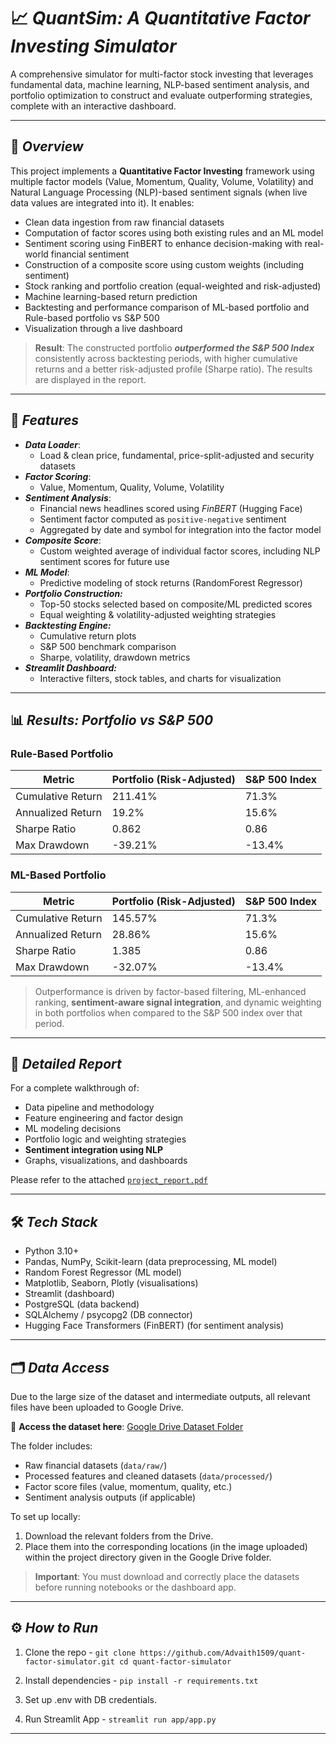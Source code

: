 # 📈 ***QuantSim: A Quantitative Factor Investing Simulator***

A comprehensive simulator for multi-factor stock investing that leverages fundamental data, machine learning, NLP-based sentiment analysis, and portfolio optimization to construct and evaluate outperforming strategies, complete with an interactive dashboard.

---

## 🚀 ***Overview***

This project implements a **Quantitative Factor Investing** framework using multiple factor models (Value, Momentum, Quality, Volume, Volatility) and Natural Language Processing (NLP)-based sentiment signals (when live data values are integrated into it). It enables:
- Clean data ingestion from raw financial datasets
- Computation of factor scores using both existing rules and an ML model
- Sentiment scoring using FinBERT to enhance decision-making with real-world financial sentiment
- Construction of a composite score using custom weights (including sentiment)
- Stock ranking and portfolio creation (equal-weighted and risk-adjusted)
- Machine learning-based return prediction
- Backtesting and performance comparison of ML-based portfolio and Rule-based portfolio vs S&P 500
- Visualization through a live dashboard

> **Result**: The constructed portfolio ***outperformed the S&P 500 Index*** consistently across backtesting periods, with higher cumulative returns and a better risk-adjusted profile (Sharpe ratio). The results are displayed in the report.

---

## 🧩 ***Features***

- ***Data Loader***:
  - Load & clean price, fundamental, price-split-adjusted and security datasets
- ***Factor Scoring***:
  - Value, Momentum, Quality, Volume, Volatility
- ***Sentiment Analysis***:
  - Financial news headlines scored using *FinBERT* (Hugging Face)
  - Sentiment factor computed as `positive-negative` sentiment
  - Aggregated by date and symbol for integration into the factor model
- ***Composite Score***:
  - Custom weighted average of individual factor scores, including NLP sentiment scores for future use
- ***ML Model***:
  - Predictive modeling of stock returns (RandomForest Regressor)
- ***Portfolio Construction:***
  - Top-50 stocks selected based on composite/ML predicted scores
  - Equal weighting & volatility-adjusted weighting strategies
- ***Backtesting Engine:***
  - Cumulative return plots
  - S&P 500 benchmark comparison
  - Sharpe, volatility, drawdown metrics
- ***Streamlit Dashboard:***
  - Interactive filters, stock tables, and charts for visualization

---

## 📊 ***Results: Portfolio vs S&P 500***

### Rule-Based Portfolio
| Metric                  | Portfolio (Risk-Adjusted) | S&P 500 Index |
|-------------------------|---------------------------|---------------|
| Cumulative Return       | 211.41%                   | 71.3%         |
| Annualized Return       | 19.2%                     | 15.6%         |
| Sharpe Ratio            | 0.862                     | 0.86          |
| Max Drawdown            | -39.21%                   | -13.4%        |

### ML-Based Portfolio
| Metric                  | Portfolio (Risk-Adjusted) | S&P 500 Index |
|-------------------------|---------------------------|---------------|
| Cumulative Return       | 145.57%                   | 71.3%         |
| Annualized Return       | 28.86%                    | 15.6%         |
| Sharpe Ratio            | 1.385                     | 0.86          |
| Max Drawdown            | -32.07%                   | -13.4%        |

> Outperformance is driven by factor-based filtering, ML-enhanced ranking, **sentiment-aware signal integration**, and dynamic weighting in both portfolios when compared to the S&P 500 index over that period.

---

## 📄 ***Detailed Report***

For a complete walkthrough of:
- Data pipeline and methodology
- Feature engineering and factor design
- ML modeling decisions
- Portfolio logic and weighting strategies
- **Sentiment integration using NLP**
- Graphs, visualizations, and dashboards

Please refer to the attached [`project_report.pdf`](project_report.pdf)

---

## 🛠️ ***Tech Stack***
- Python 3.10+
- Pandas, NumPy, Scikit-learn (data preprocessing, ML model)
- Random Forest Regressor (ML model) 
- Matplotlib, Seaborn, Plotly (visualisations)
- Streamlit (dashboard)
- PostgreSQL (data backend)
- SQLAlchemy / psycopg2 (DB connector)
- Hugging Face Transformers (FinBERT) (for sentiment analysis)

---

## 🗂️ ***Data Access***

Due to the large size of the dataset and intermediate outputs, all relevant files have been uploaded to Google Drive.

📁 **Access the dataset here**: [Google Drive Dataset Folder](https://drive.google.com/your-link-here](https://drive.google.com/drive/folders/1dYgGPBbIwWZS2khuKKa-NuUfJV43rHnU?usp=sharing))

The folder includes:
- Raw financial datasets (`data/raw/`)
- Processed features and cleaned datasets (`data/processed/`)
- Factor score files (value, momentum, quality, etc.)
- Sentiment analysis outputs (if applicable)

To set up locally:
1. Download the relevant folders from the Drive.
2. Place them into the corresponding locations (in the image uploaded) within the project directory given in the Google Drive folder.

> **Important**: You must download and correctly place the datasets before running notebooks or the dashboard app.

---
## ⚙️ ***How to Run***

1. Clone the repo -
`git clone https://github.com/Advaith1509/quant-factor-simulator.git
cd quant-factor-simulator`

2. Install dependencies -
`pip install -r requirements.txt`

3. Set up .env with DB credentials.
   
4. Run Streamlit App -
`streamlit run app/app.py`

---
